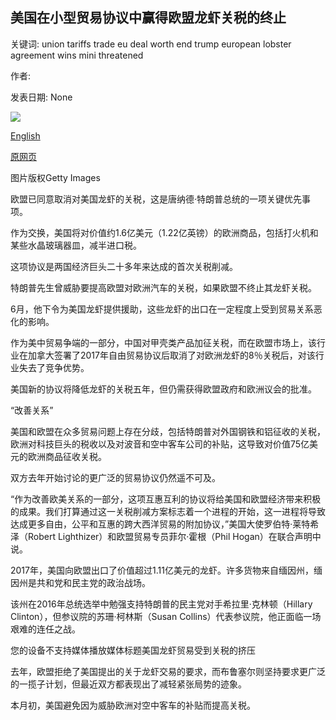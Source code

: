 ## 美国在小型贸易协议中赢得欧盟龙虾关税的终止

关键词: union tariffs trade eu deal worth end trump european lobster agreement wins mini threatened

作者: 

发表日期: None

![](https://ichef.bbci.co.uk/news/1024/branded_news/9C3B/production/_114059993_lobsters.jpg)

[English](US%20wins%20end%20of%20EU%20lobster%20tariffs%20in%20mini%20trade%20deal.md)

[原网页](https://www.bbc.com/news/business-53870136)

图片版权Getty Images

欧盟已同意取消对美国龙虾的关税，这是唐纳德·特朗普总统的一项关键优先事项。

作为交换，美国将对价值约1.6亿美元（1.22亿英镑）的欧洲商品，包括打火机和某些水晶玻璃器皿，减半进口税。

这项协议是两国经济巨头二十多年来达成的首次关税削减。

特朗普先生曾威胁要提高欧盟对欧洲汽车的关税，如果欧盟不终止其龙虾关税。

6月，他下令为美国龙虾提供援助，这些龙虾的出口在一定程度上受到贸易关系恶化的影响。

作为美中贸易争端的一部分，中国对甲壳类产品加征关税，而在欧盟市场上，该行业在加拿大签署了2017年自由贸易协议后取消了对欧洲龙虾的8％关税后，对该行业失去了竞争优势。

美国新的协议将降低龙虾的关税五年，但仍需获得欧盟政府和欧洲议会的批准。

“改善关系”

美国和欧盟在众多贸易问题上存在分歧，包括特朗普对外国钢铁和铝征收的关税，欧洲对科技巨头的税收以及对波音和空中客车公司的补贴，这导致对价值75亿美元的欧洲商品征收关税。

双方去年开始讨论的更广泛的贸易协议仍然遥不可及。

“作为改善欧美关系的一部分，这项互惠互利的协议将给美国和欧盟经济带来积极的成果。我们打算通过这一关税削减方案标志着一个进程的开始，这一进程将导致达成更多自由，公平和互惠的跨大西洋贸易的附加协议，”美国大使罗伯特·莱特希泽（Robert Lighthizer）和欧盟贸易专员菲尔·霍根（Phil Hogan）在联合声明中说。

2017年，美国向欧盟出口了价值超过1.11亿美元的龙虾。许多货物来自缅因州，缅因州是共和党和民主党的政治战场。

该州在2016年总统选举中勉强支持特朗普的民主党对手希拉里·克林顿（Hillary Clinton），但参议院的苏珊·柯林斯（Susan Collins）代表参议院，他正面临一场艰难的连任之战。

您的设备不支持媒体播放媒体标题美国龙虾贸易受到关税的挤压

去年，欧盟拒绝了美国提出的关于龙虾交易的要求，而布鲁塞尔则坚持要求更广泛的一揽子计划，但最近双方​​都表现出了减轻紧张局势的迹象。

本月初，美国避免因为威胁欧洲对空中客车的补贴而提高关税。